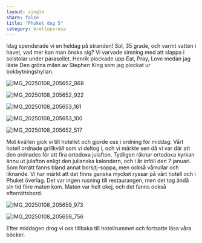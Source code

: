 ```yaml
---
layout: single
share: false
title: "Phuket dag 5"
category: brollopsresa
---
```


Idag spenderade vi en heldag på stranden! Sol, 35 grade, och varmt vatten i havet, vad mer kan man önska sig? Vi varvade simning med att slappa i solstolar under parasollet. Henrik plockade upp Eat, Pray, Love medan jag läste Den gröna milen av Stephen King som jag plockat ur bokbytningshyllan. 

![IMG_20250108_205652_868](https://github.com/user-attachments/assets/dedcf2a8-53bd-48f2-8b82-d255b17d0825)


![IMG_20250108_205652_922](https://github.com/user-attachments/assets/3a4060e7-cfb5-48c3-b4be-69a91628f340)


![IMG_20250108_205653_161](https://github.com/user-attachments/assets/25f76ac9-4964-4caa-b5fd-66e3b3c69668)


![IMG_20250108_205653_100](https://github.com/user-attachments/assets/6ce9ebe7-5847-4fc2-b4ff-1ed01af00fc5)


![IMG_20250108_205652_517](https://github.com/user-attachments/assets/3d413a6e-fad2-44df-8140-ad0879b5c4b2)


Mot kvällen gick vi till hotellet och gjorde oss i ordning för middag. Vårt hotell ordnade grillkväll som vi deltog i, och vi märkte sen då vi var där att den ordnades för att fira ortodoxa julafton. Tydligen räknar ortodoxa kyrkan ännu ut julafton enligt den julianska kalendern, och i år inföll den 7 januari. Som förrätt fanns bland annat borsjtj-soppa, men också vårrullar och liknande. Vi har märkt att det finns ganska mycket ryssar på vårt hotell och i Phuket överlag. Det var ingen rusning till restaurangen, men det tog ändå sin tid före maten kom. Maten var helt okej, och det fanns också efterrättsbord. 


![IMG_20250108_205659_973](https://github.com/user-attachments/assets/02f33a0a-b0a5-4362-9d31-803cd7bdc807)


![IMG_20250108_205659_756](https://github.com/user-attachments/assets/e7f0a7df-8b98-4650-af73-d286d2d17071)

Efter middagen drog vi oss tillbaka till hotellrummet och fortsatte läsa våra böcker. 